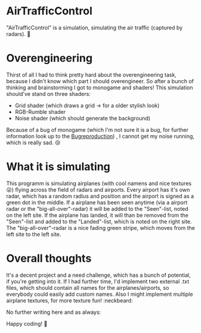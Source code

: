 # AirTrafficControl

"AirTrafficControl" is a simulation, simulating the air traffic (captured by radars). :eyes:

# Overengineering

Thirst of all I had to think pretty hard about the overengineering task, because I didn't know which part I should overengineer.
So after a bunch of thinking and brainstorming I got to monogame and shaders! This simulation should've stand on three shaders:

* Grid shader (which draws a grid -> for a older stylish look)
* RGB-Rumble shader
* Noise shader (which should generate the background)

Because of a bug of monogame (which I'm not sure it is a bug, for further information look up to the [Bugreproduction](https://github.com/TheRealVira/BugReproduction))
, I cannot get my noise running, which is really sad. :cry:

# What it is simulating

This programm is simulating airplanes (with cool namens and nice textures :stuck_out_tongue_winking_eye:) flying across the field of radars and airports.
Every airport has it's own radar, which has a random radius and position and the airport is signed as a green dot in the middle.
If a airplane has been seen anytime (via a airport radar or the "big-all-over"-radar) it will be added to the "Seen"-list, noted on
the left site. If the airplane has landed, it will than be removed from the "Seen"-list and added to the "Landed"-list, which is noted on
the right site. The "big-all-over"-radar is a nice fading green stripe, which moves from the left site to the left site.

# Overall thoughts
It's a decent project and a need challenge, which has a bunch of potential, if you're getting into it.
If I had further time, I'd implement two external .txt files, which should contain all names for the airplanes/airports, so everybody
could easily add custom names. Also I might implement multiple airplane textures, for more texture fun! :neckbeard:
  
No further writing here and as always:

Happy coding! :necktie:
